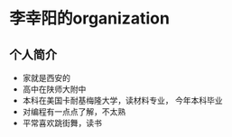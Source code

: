 # 李幸阳的organization

## 个人简介
- 家就是西安的
- 高中在陕师大附中
- 本科在美国卡耐基梅隆大学，读材料专业， 今年本科毕业
- 对编程有一点点了解，不太熟
- 平常喜欢跳街舞，读书
